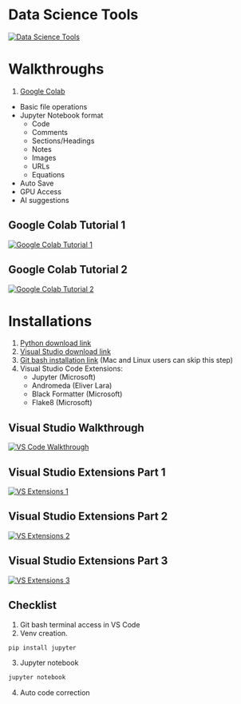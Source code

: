 # Data Science Tools
[![Data Science Tools](https://img.youtube.com/vi/_fuAooCJTpA/0.jpg)](https://youtu.be/_fuAooCJTpA)
# Walkthroughs
1. [Google Colab](https://colab.research.google.com/)

 - Basic file operations
 - Jupyter Notebook format
    - Code
    - Comments
    - Sections/Headings
    - Notes
    - Images
    - URLs
    - Equations
 - Auto Save
 - GPU Access
 - AI suggestions

## Google Colab Tutorial 1
 [![Google Colab Tutorial 1](https://img.youtube.com/vi/cswmnpVymHQ/0.jpg)](https://www.youtube.com/watch?v=cswmnpVymHQ)

 ## Google Colab Tutorial 2
 [![Google Colab Tutorial 2](https://img.youtube.com/vi/bh820H9MD3k/0.jpg)](https://www.youtube.com/watch?v=bh820H9MD3k)

# Installations

1. [Python download link](https://www.python.org/downloads/)
2. [Visual Studio download link](https://code.visualstudio.com/download)
3. [Git bash installation link](https://git-scm.com/downloads) (Mac and Linux users can skip this step)
4. Visual Studio Code Extensions:
    - Jupyter (Microsoft)
    - Andromeda (Eliver Lara)
    - Black Formatter (Microsoft)
    - Flake8 (Microsoft)

## Visual Studio Walkthrough
[![VS Code Walkthrough](https://img.youtube.com/vi/ZCn9dgRLQ_8/0.jpg)](https://www.youtube.com/watch?v=ZCn9dgRLQ_8)


## Visual Studio Extensions Part 1
[![VS Extensions 1](https://img.youtube.com/vi/sqJhKbsZqtA/0.jpg)](https://www.youtube.com/watch?v=sqJhKbsZqtA)


## Visual Studio Extensions Part 2
[![VS Extensions 2](https://img.youtube.com/vi/1XgCiD5QHQU/0.jpg)](https://www.youtube.com/watch?v=1XgCiD5QHQU)


## Visual Studio Extensions Part 3
[![VS Extensions 3](https://img.youtube.com/vi/rxhtjmuM6E0/0.jpg)](https://www.youtube.com/watch?v=rxhtjmuM6E0)



## Checklist
1. Git bash terminal access in VS Code
2. Venv creation. 
```bash 
pip install jupyter
```
3. Jupyter notebook
```bash
jupyter notebook
```
4. Auto code correction